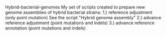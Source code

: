 Hybrid-bacterial-genomes
My set of scripts created to prepare new genome assemblies of hybrid bacterial strains:
1.) reference adjustment (only point mutation) 
See the script "Hybrid genome assembly"
2.) advance reference adjustment (point mutations and indels) 
3.) advance reference annotation (point mutations and indels)

